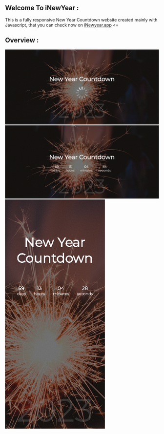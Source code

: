 ## Welcome To iNewYear :

This is a fully responsive New Year Countdown website created mainly with Javascript, that you can check now on [iNewyear.app](https://inewyear.netlify.app/) <=

## Overview :

![](img/1.png)
![](img/2.png)
![](img/3.png)
